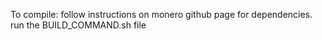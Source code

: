To compile:
	follow instructions on monero github page for dependencies.
	run the BUILD_COMMAND.sh file
